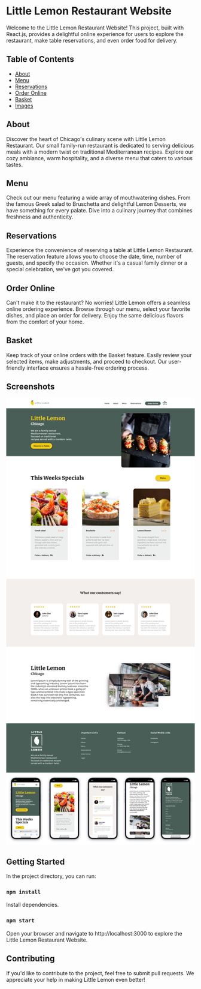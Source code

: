 # Little Lemon Restaurant Website

Welcome to the Little Lemon Restaurant Website! This project, built with React.js, provides a delightful online experience for users to explore the restaurant, make table reservations, and even order food for delivery.

## Table of Contents

- [About](#about)
- [Menu](#menu)
- [Reservations](#reservations)
- [Order Online](#order-online)
- [Basket](#basket)
- [Images](#images)

## About

Discover the heart of Chicago's culinary scene with Little Lemon Restaurant. Our small family-run restaurant is dedicated to serving delicious meals with a modern twist on traditional Mediterranean recipes. Explore our cozy ambiance, warm hospitality, and a diverse menu that caters to various tastes.

## Menu

Check out our menu featuring a wide array of mouthwatering dishes. From the famous Greek salad to Bruschetta and delightful Lemon Desserts, we have something for every palate. Dive into a culinary journey that combines freshness and authenticity.

## Reservations

Experience the convenience of reserving a table at Little Lemon Restaurant. The reservation feature allows you to choose the date, time, number of guests, and specify the occasion. Whether it's a casual family dinner or a special celebration, we've got you covered.

## Order Online

Can't make it to the restaurant? No worries! Little Lemon offers a seamless online ordering experience. Browse through our menu, select your favorite dishes, and place an order for delivery. Enjoy the same delicious flavors from the comfort of your home.

## Basket

Keep track of your online orders with the Basket feature. Easily review your selected items, make adjustments, and proceed to checkout. Our user-friendly interface ensures a hassle-free ordering process.

## Screenshots

![Home Page](src/assets/UI/Little-Lemon.png)
![Mobile](src/assets/UI/mobile.png)

## Getting Started

In the project directory, you can run:

### `npm install`

Install dependencies.

### `npm start`

Open your browser and navigate to http://localhost:3000 to explore the Little Lemon Restaurant Website.

## Contributing

If you'd like to contribute to the project, feel free to submit pull requests. We appreciate your help in making Little Lemon even better!